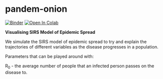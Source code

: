 # pandem-onion
[![Binder](https://mybinder.org/badge_logo.svg)](https://mybinder.org/v2/gh/shivChitinous/pandem-onion/master)
[![Open In Colab](https://colab.research.google.com/assets/colab-badge.svg)](https://colab.research.google.com/github/shivChitinous/pandem-onion/blob/master/SIRS%20Model%20of%20Epidemic%20Spread.ipynb)


__Visualising SIRS Model of Epidemic Spread__

We simulate the SIRS model of epidemic spread to try and explain the trajectories of different variables as the disease progresses in a population.

Parameters that can be played around with:

R<sub>0</sub> - the average number of people that an infected person passes on the disease to.
